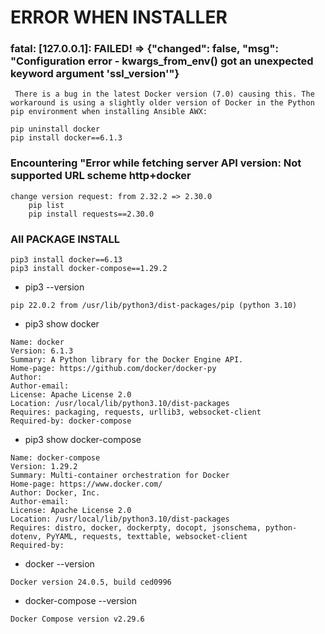 # ERROR WHEN INSTALLER

### fatal: [127.0.0.1]: FAILED! => {"changed": false, "msg": "Configuration error - kwargs_from_env() got an unexpected keyword argument 'ssl_version'"} 

```
 There is a bug in the latest Docker version (7.0) causing this. The workaround is using a slightly older version of Docker in the Python pip environment when installing Ansible AWX:
```

```
pip uninstall docker
pip install docker==6.1.3
```


### Encountering "Error while fetching server API version: Not supported URL scheme http+docker

```
change version request: from 2.32.2 => 2.30.0 
    pip list
    pip install requests==2.30.0
```

### All PACKAGE INSTALL

```
pip3 install docker==6.13
pip3 install docker-compose==1.29.2
```

- pip3 --version

```
pip 22.0.2 from /usr/lib/python3/dist-packages/pip (python 3.10)
```

- pip3 show docker
```
Name: docker
Version: 6.1.3
Summary: A Python library for the Docker Engine API.
Home-page: https://github.com/docker/docker-py
Author:
Author-email:
License: Apache License 2.0
Location: /usr/local/lib/python3.10/dist-packages
Requires: packaging, requests, urllib3, websocket-client
Required-by: docker-compose
```

- pip3 show docker-compose

```
Name: docker-compose
Version: 1.29.2
Summary: Multi-container orchestration for Docker
Home-page: https://www.docker.com/
Author: Docker, Inc.
Author-email:
License: Apache License 2.0
Location: /usr/local/lib/python3.10/dist-packages
Requires: distro, docker, dockerpty, docopt, jsonschema, python-dotenv, PyYAML, requests, texttable, websocket-client
Required-by:
```

- docker --version
```
Docker version 24.0.5, build ced0996
```
- docker-compose --version
```
Docker Compose version v2.29.6
```